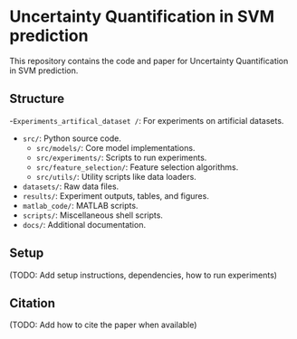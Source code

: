 # Uncertainty Quantification in SVM prediction

This repository contains the code and paper for Uncertainty Quantification in SVM prediction.

## Structure

-`Experiments_artifical_dataset /`: For experiments on artificial datasets. 
- `src/`: Python source code.
  - `src/models/`: Core model implementations.
  - `src/experiments/`: Scripts to run experiments.
  - `src/feature_selection/`: Feature selection algorithms.
  - `src/utils/`: Utility scripts like data loaders.
- `datasets/`: Raw data files.
- `results/`: Experiment outputs, tables, and figures.
- `matlab_code/`: MATLAB scripts.
- `scripts/`: Miscellaneous shell scripts.
- `docs/`: Additional documentation.

## Setup

(TODO: Add setup instructions, dependencies, how to run experiments)

## Citation

(TODO: Add how to cite the paper when available) 
